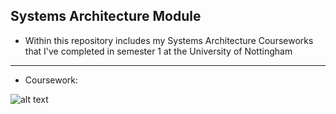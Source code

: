 **Systems Architecture Module**
---
- Within this repository includes my Systems Architecture Courseworks that I've completed in semester 1 at the University of Nottingham

---
- Coursework: 

![alt text](https://www.gatevidyalay.com/wp-content/uploads/2022/02/Data-Bus-Address-Bus-Control-Bus.png)
